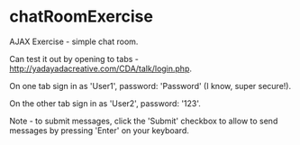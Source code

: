 # chatRoomExercise
AJAX Exercise - simple chat room.

Can test it out by opening to tabs - http://yadayadacreative.com/CDA/talk/login.php. 

On one tab sign in as 'User1', password: 'Password' (I know, super secure!).

On the other tab sign in as 'User2', password: '123'.

Note - to submit messages, click the 'Submit' checkbox to allow to send messages by pressing 'Enter' on your keyboard.
